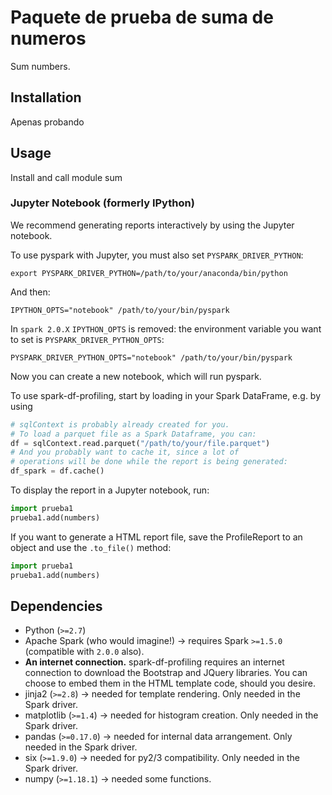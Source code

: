 # Paquete de prueba de suma de numeros

Sum numbers.

## Installation

Apenas probando

## Usage

Install and call module sum

### Jupyter Notebook (formerly IPython)
We recommend generating reports interactively by using the Jupyter notebook.

To use pyspark with Jupyter, you must also set `PYSPARK_DRIVER_PYTHON`:

	export PYSPARK_DRIVER_PYTHON=/path/to/your/anaconda/bin/python

And then:

	IPYTHON_OPTS="notebook" /path/to/your/bin/pyspark

In `spark 2.0.X` `IPYTHON_OPTS` is removed: the environment variable you want to set is `PYSPARK_DRIVER_PYTHON_OPTS`:

	PYSPARK_DRIVER_PYTHON_OPTS="notebook" /path/to/your/bin/pyspark

Now you can create a new notebook, which will run pyspark.


To use spark-df-profiling, start by loading in your Spark DataFrame, e.g. by using

```python
# sqlContext is probably already created for you.
# To load a parquet file as a Spark Dataframe, you can:
df = sqlContext.read.parquet("/path/to/your/file.parquet")
# And you probably want to cache it, since a lot of 
# operations will be done while the report is being generated:
df_spark = df.cache()
```

To display the report in a Jupyter notebook, run:

```python
import prueba1
prueba1.add(numbers)
```

If you want to generate a HTML report file, save the ProfileReport to an object and use the `.to_file()` method:

```python
import prueba1
prueba1.add(numbers)
```

## Dependencies

* Python (`>=2.7`)
* Apache Spark (who would imagine!) -> requires Spark `>=1.5.0` (compatible with `2.0.0` also).
* **An internet connection.** spark-df-profiling requires an internet connection to download the Bootstrap and JQuery libraries. You can choose to embed them in the HTML template code, should you desire.
* jinja2 (`>=2.8`) -> needed for template rendering. Only needed in the Spark driver.
* matplotlib (`>=1.4`) -> needed for histogram creation. Only needed in the Spark driver.
* pandas (`>=0.17.0`) -> needed for internal data arrangement. Only needed in the Spark driver.
* six (`>=1.9.0`) -> needed for py2/3 compatibility. Only needed in the Spark driver.
* numpy (`>=1.18.1`) -> needed some functions.
